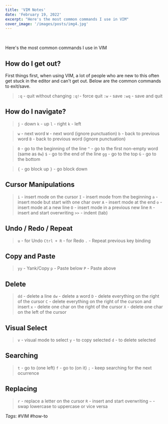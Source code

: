 ```yaml
---
title: 'VIM Notes'
date: 'February 19, 2022'
excerpt: "Here's the most common commands I use in VIM"
cover_image: '/images/posts/img4.jpg'
---
```


<br>

Here's the most common commands I use in VIM

## How do I get out?

First things first, when using VIM, a lot of people who are new to this often get stuck in the editor and can't get out. Below are the common commands to exit/save.

> `:q` - quit without changing
> `:q!`- force quit
> `:w` - save
> `:wq` - save and quit

## How do I navigate?

> `j` - down
> `k` - up
> `l` - right
> `k` - left

> `w` - next word
> `W` - next word (ignore punctuation)
> `b` - back to previous word
> `B` - back to previous word (ignore punctuation)

> `0` - go to the beginning of the line
> `^` - go to the first non-empty word (same as `0w`)
> `$` - go to the end of the line
> `gg` - go to the top
> `G` - go to the bottom

> `{` - go block up
> `}` - go block down

## Cursor Manipulations

> `i` - insert mode on the cursor
> `I` - insert mode from the beginning
> `a` - insert mode but start with one char over
> `A` - insert mode at the end
> `o` - insert mode at a new line
> `O` - insert mode in a previous new line
> `R` - insert and start overwriting
> `>>` - indent (tab)

## Undo / Redo / Repeat

> `u` - for Undo
> `Ctrl + R` - for Redo
> `.` - Repeat previous key binding

## Copy and Paste

> `yy` - Yank/Copy
> `p` - Paste below
> `P` - Paste above

## Delete

> `dd` - delete a line
> `dw` - delete a word
> `D` - delete everything on the right of the cursor
> `C` - delete everything on the right of the curson and insert
> `x` - delete one char on the right of the cursor
> `X` - delete one char on the left of the cursor

## Visual Select

> `v` - visual mode to select
> `y` - to copy selected
> `d` - to delete selected

## Searching

> `t` - go to (one left)
> `f` - go to (on it)
> `;` - keep searching for the next ocurrence

## Replacing

> `r` - replace a letter on the cursor
> `R` - insert and start overwriting
> `~` - swap lowercase to uppercase or vice versa

_Tags_: #VIM #how-to
